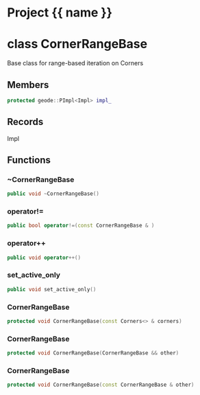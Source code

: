 <script setup>
import {useRoute} from 'vitepress'
const {path} = useRoute()
const tokens = path.split('/')
const words = tokens[2].split('-');
for (let i = 0; i < words.length; i++) {
    words[i] = words[i].charAt(0).toUpperCase() + words[i].slice(1);
    words[i] = words[i].replace('geode', 'Geode')
}
const name = words.join('-');
</script>
# Project {{ name }}

# class CornerRangeBase


 Base class for range-based iteration on Corners



## Members

```cpp
protected geode::PImpl<Impl> impl_

```



## Records

Impl



## Functions

### ~CornerRangeBase

```cpp
public void ~CornerRangeBase()
```


### operator!=

```cpp
public bool operator!=(const CornerRangeBase & )
```


### operator++

```cpp
public void operator++()
```


### set_active_only

```cpp
public void set_active_only()
```


### CornerRangeBase

```cpp
protected void CornerRangeBase(const Corners<> & corners)
```


### CornerRangeBase

```cpp
protected void CornerRangeBase(CornerRangeBase && other)
```


### CornerRangeBase

```cpp
protected void CornerRangeBase(const CornerRangeBase & other)
```




